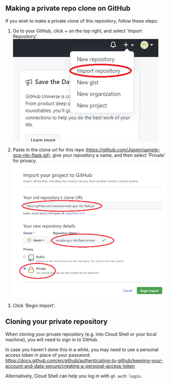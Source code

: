 ## Making a private repo clone on GitHub
If you wish to make a private clone of this repository, follow these steps:

1) Go to your GitHub, click + on the top right, and select 'Import Repository'. \
   ![github1](docs/github1.png)
   
2) Paste in the clone url for this repo (https://github.com/Jiaxen/sample-gcp-nlp-flask.git), give your repository a name, and then select 'Private' for privacy. \
   ![github2](docs/github2.png)
   
3) Click 'Begin Import'.

## Cloning your private repository 
When cloning your private repository (e.g. into Cloud Shell or your local machine), you will need to sign in to GitHub.

In case you haven't done this in a while, you may need to use a personal access token in place of your password: 
https://docs.github.com/en/github/authenticating-to-github/keeping-your-account-and-data-secure/creating-a-personal-access-token

Alternatively, Cloud Shell can help you log in with `gh auth login`.